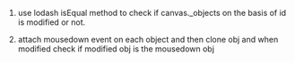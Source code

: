1. use lodash isEqual method to check if canvas.\_objects on the basis of id is modified or not.

2. attach mousedown event on each object and then clone obj and when modified check if modified obj is the mousedown obj
